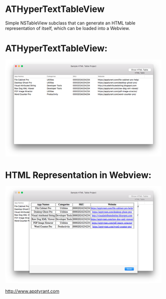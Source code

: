 # ATHyperTextTableView
Simple NSTableView subclass that can generate an HTML table representation of itself, which can be loaded into a Webview.

# ATHyperTextTableView:
![Screenshot of ATHyperTextTableView](https://github.com/AppTyrant/ATHyperTextTableView/blob/master/Sample%20HTML%20Table%20Project/NSTableViewScreenshot.png "ATHyperTextTableView")

# HTML Representation in Webview:
![Screenshot of ATHyperTextTableView](https://github.com/AppTyrant/ATHyperTextTableView/blob/master/Sample%20HTML%20Table%20Project/WebviewScreenshot.png "ATHyperTextTableView")

http://www.apptyrant.com
